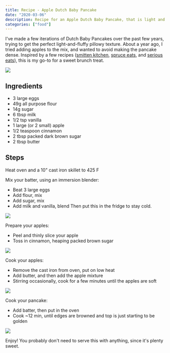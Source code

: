 ```yaml
---
title: Recipe - Apple Dutch Baby Pancake
date: "2020-03-06"
description: Recipe for an Apple Dutch Baby Pancake, that is light and pillow-y
categories: ["food"]
---
```


I've made a few iterations of Dutch Baby Pancakes over the past few years, trying to get the perfect light-and-fluffy pillowy texture.
About a year ago, I tried adding apples to the mix, and wanted to avoid making the pancake dense. Inspired by a few recipes ([smitten kitchen](https://smittenkitchen.com/2019/03/extra-billowy-dutch-baby-pancake/), [spruce eats](https://www.thespruceeats.com/apple-dutch-baby-apple-oven-pancake-3058788), and [serious eats](https://www.seriouseats.com/recipes/2012/04/dutch-baby-pancake-recipe.html)), this is my go-to for a sweet brunch treat.

![](/images/posts/apple-dutch-baby-pancake/dutch_baby_1.jpg)

## Ingredients
- 3 large eggs
- 49g all purpose flour
- 14g sugar
- 6 tbsp milk
- 1/2 tsp vanilla
- 1 large (or 2 small) apple
- 1/2 teaspoon cinnamon
- 2 tbsp packed dark brown sugar
- 2 tbsp butter

## Steps

Heat oven and a 10" cast iron skillet to 425 F

Mix your batter, using an immersion blender:
  - Beat 3 large eggs
  - Add flour, mix
  - Add sugar, mix
  - Add milk and vanilla, blend
Then put this in the fridge to stay cold.

![](/images/posts/apple-dutch-baby-pancake/dutch_baby_2.jpg)

Prepare your apples:
  - Peel and thinly slice your apple
  - Toss in cinnamon, heaping packed brown sugar

![](/images/posts/apple-dutch-baby-pancake/dutch_baby_3.jpg)

Cook your apples:
  - Remove the cast iron from oven, put on low heat
  - Add butter, and then add the apple mixture
  - Stirring occasionally, cook for a few minutes until the apples are soft

![](/images/posts/apple-dutch-baby-pancake/dutch_baby_4.jpg)

Cook your pancake:
  - Add batter, then put in the oven
  - Cook ~12 min, until edges are browned and top is just starting to be golden

![](/images/posts/apple-dutch-baby-pancake/dutch_baby_5.jpg)

Enjoy! You probably don't need to serve this with anything, since it's plenty sweet.
